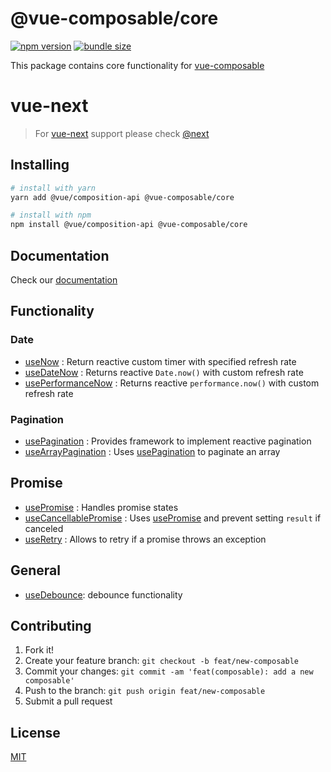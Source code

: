 # @vue-composable/core

[![npm version](https://badge.fury.io/js/%40vue-composable%2Fcore.svg)](https://badge.fury.io/js/%40vue-composable%2Fcore)
[![bundle size](https://badgen.net/bundlephobia/minzip/@vue-composable/core)](https://bundlephobia.com/result?p=@vue-composable/core)

This package contains core functionality for [vue-composable][vue-composable]

# vue-next

> For [vue-next](https://github.com/vuejs/vue-next) support please check [@next](https://www.npmjs.com/package/@vue-composable/core/v/next)

## Installing

```bash
# install with yarn
yarn add @vue/composition-api @vue-composable/core

# install with npm
npm install @vue/composition-api @vue-composable/core
```

## Documentation

Check our [documentation](https://pikax.me/vue-composable/)

## Functionality

### Date

- [useNow][now] : Return reactive custom timer with specified refresh rate
- [useDateNow][date-now] : Returns reactive `Date.now()` with custom refresh rate
- [usePerformanceNow][performance-now] : Returns reactive `performance.now()` with custom refresh rate

### Pagination

- [usePagination][pagination] : Provides framework to implement reactive pagination
- [useArrayPagination][array-pagination] : Uses [usePagination][pagination] to paginate an array

## Promise

- [usePromise][promise] : Handles promise states
- [useCancellablePromise][cancellable-promise] : Uses [usePromise][promise] and prevent setting `result` if canceled
- [useRetry][retry] : Allows to retry if a promise throws an exception

## General

- [useDebounce][debounce]: debounce functionality

[vue-composable]: https://github.com/pikax/vue-composable

<!-- TODO SET CORRECT url -->

[now]: https://pikax.me/vue-composable/composable/date/now
[date-now]: https://pikax.me/vue-composable/composable/date/dateNow
[performance-now]: https://pikax.me/vue-composable/composable/date/performanceNow
[pagination]: https://pikax.me/vue-composable/composable/pagination/pagination
[array-pagination]: https://pikax.me/vue-composable/composable/pagination/arrayPagination
[promise]: https://pikax.me/vue-composable/composable/promise/promise
[retry]: https://pikax.me/vue-composable/composable/promise/retry
[cancellable-promise]: https://pikax.me/vue-composable/composable/promise/cancellablePromise
[debounce]: https://github.com/pikax/vue-composable

## Contributing

1. Fork it!
2. Create your feature branch: `git checkout -b feat/new-composable`
3. Commit your changes: `git commit -am 'feat(composable): add a new composable'`
4. Push to the branch: `git push origin feat/new-composable`
5. Submit a pull request

## License

[MIT](http://opensource.org/licenses/MIT)
